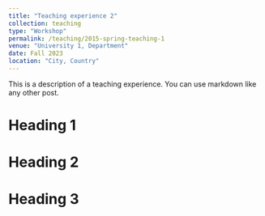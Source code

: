 ```yaml
---
title: "Teaching experience 2"
collection: teaching
type: "Workshop"
permalink: /teaching/2015-spring-teaching-1
venue: "University 1, Department"
date: Fall 2023
location: "City, Country"
---
```


This is a description of a teaching experience. You can use markdown like any other post.

Heading 1
======

Heading 2
======

Heading 3
======
